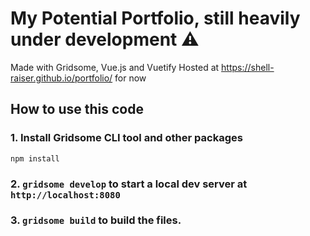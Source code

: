 # My Potential Portfolio, still heavily under development ⚠️

Made with Gridsome, Vue.js and Vuetify
Hosted at https://shell-raiser.github.io/portfolio/ for now

## How to use this code 
### 1. Install Gridsome CLI tool and other packages
    npm install

### 2. `gridsome develop` to start a local dev server at `http://localhost:8080`

### 3. `gridsome build` to build the files.
